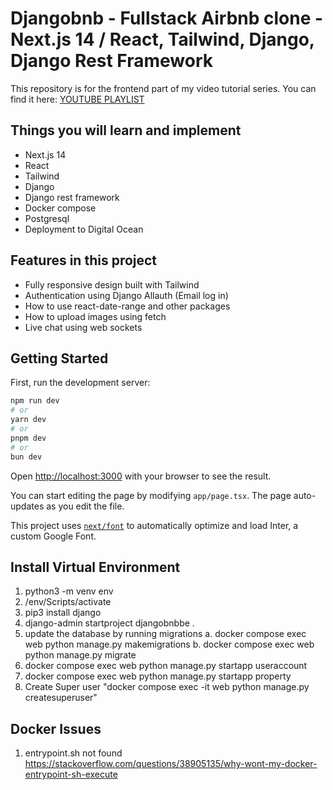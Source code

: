 # Djangobnb - Fullstack Airbnb clone - Next.js 14 / React, Tailwind, Django, Django Rest Framework

This repository is for the frontend part of my video tutorial series. You can find it here:
[YOUTUBE PLAYLIST](https://www.youtube.com/playlist?list=PLpyspNLjzwBnP-906FBRP5qzB4YXjMvnT)

## Things you will learn and implement

- Next.js 14
- React
- Tailwind
- Django
- Django rest framework
- Docker compose
- Postgresql
- Deployment to Digital Ocean

## Features in this project

- Fully responsive design built with Tailwind
- Authentication using Django Allauth (Email log in)
- How to use react-date-range and other packages
- How to upload images using fetch
- Live chat using web sockets

## Getting Started

First, run the development server:

```bash
npm run dev
# or
yarn dev
# or
pnpm dev
# or
bun dev
```

Open [http://localhost:3000](http://localhost:3000) with your browser to see the result.

You can start editing the page by modifying `app/page.tsx`. The page auto-updates as you edit the file.

This project uses [`next/font`](https://nextjs.org/docs/basic-features/font-optimization) to automatically optimize and load Inter, a custom Google Font.


## Install Virtual Environment
1. python3 -m venv env
2. /env/Scripts/activate
3. pip3 install django
4. django-admin startproject djangobnbbe .
5. update the database by running migrations
    a. docker compose exec web python manage.py makemigrations
    b. docker compose exec web python manage.py migrate
6. docker compose exec web python manage.py startapp useraccount
7. docker compose exec web python manage.py startapp property
8. Create Super user "docker compose exec -it web python manage.py createsuperuser"


## Docker Issues
1. entrypoint.sh not found https://stackoverflow.com/questions/38905135/why-wont-my-docker-entrypoint-sh-execute


